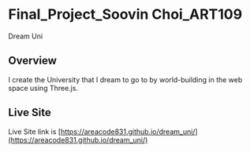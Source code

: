 # Final_Project_Soovin Choi_ART109

Dream Uni


## Overview

I create the University that I dream to go to by world-building in the web space using Three.js.

## Live Site

Live Site link is
[https://areacode831.github.io/dream_uni/](https://areacode831.github.io/dream_uni/)


